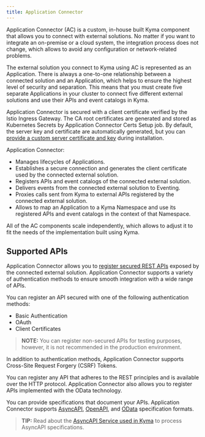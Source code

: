```yaml
---
title: Application Connector
---
```


Application Connector (AC) is a custom, in-house built Kyma component that allows you to connect with external solutions. No matter if you want to integrate an on-premise or a cloud system, the integration process does not change, which allows to avoid any configuration or network-related problems.

The external solution you connect to Kyma using AC is represented as an Application. There is always a one-to-one relationship between a connected solution and an Application, which helps to ensure the highest level of security and separation. This means that you must create five separate Applications in your cluster to connect five different external solutions and use their APIs and event catalogs in Kyma.

Application Connector is secured with a client certificate verified by the Istio Ingress Gateway. The CA root certificates are generated and stored as Kubernetes Secrets by Application Connector Certs Setup job. By default, the server key and certificate are automatically generated, but you can [provide a custom server certificate and key](../../../04-operation-guides/operations/ac-03-application-connector-certificates.md) during installation.

Application Connector:

- Manages lifecycles of Applications.
- Establishes a secure connection and generates the client certificate used by the connected external solution.
- Registers APIs and event catalogs of the connected external solution.
- Delivers events from the connected external solution to Eventing.
- Proxies calls sent from Kyma to external APIs registered by the connected external solution.
- Allows to map an Application to a Kyma Namespace and use its registered APIs and event catalogs in the context of that Namespace.
<!-- TODO: Is the above still true -->

All of the AC components scale independently, which allows to adjust it to fit the needs of the implementation built using Kyma.

## Supported APIs

Application Connector allows you to [register secured REST APIs](../../../04-operation-guides/operations/ac-02-api-registration.md) exposed by the connected external solution. Application Connector supports a variety of authentication methods to ensure smooth integration with a wide range of APIs.

You can register an API secured with one of the following authentication methods:

- Basic Authentication
- OAuth
- Client Certificates

> **NOTE:** You can register non-secured APIs for testing purposes, however, it is not recommended in the production environment.

In addition to authentication methods, Application Connector supports Cross-Site Request Forgery (CSRF) Tokens.

You can register any API that adheres to the REST principles and is available over the HTTP protocol. Application Connector also allows you to register APIs implemented with the OData technology.

You can provide specifications that document your APIs. Application Connector supports [AsyncAPI](https://www.asyncapi.com/), [OpenAPI](https://www.openapis.org/), and [OData](https://www.odata.org/documentation) specification formats.

>**TIP:** Read about the [AsyncAPI Service used in Kyma](https://github.com/kyma-project/rafter/blob/main/docs/12-asyncapi-service.md) to process AsyncAPI specifications.
